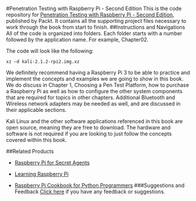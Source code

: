 #Penetration Testing with Raspberry Pi - Second Edition
This is the code repository for [Penetration Testing with Raspberry Pi - Second Edition](https://www.packtpub.com/networking-and-servers/penetration-testing-raspberry-pi-second-edition?utm_source=github&utm_medium=repository&utm_campaign=9781787126138), published by Packt. It contains all the supporting project files necessary to work through the book from start to finish.
##Instructions and Navigations
All of the code is organized into folders. Each folder starts with a number followed by the application name. For example, Chapter02.



The code will look like the following:
```
xz –d kali-2.1.2-rpi2.img.xz
```

We definitely recommend having a Raspberry Pi 3 to be able to practice and implement the concepts and examples we are going to show in this book. We do discuss in Chapter 1, Choosing a Pen Test Platform, how to purchase a Raspberry Pi as well as how to configure the other system components that are required for topics in other chapters.  Additional Bluetooth and Wireless network adapters may be needed as well, and are discussed in their applicable sections.

Kali Linux and the other software applications referenced in this book are open source, meaning they are free to download.  The hardware and software is not required if you are looking to just follow the concepts covered within this book.

##Related Products
* [Raspberry Pi for Secret Agents](https://www.packtpub.com/hardware-and-creative/raspberry-pi-secret-agents?utm_source=github&utm_medium=repository&utm_campaign=9781849695787)

* [Learning Raspberry Pi](https://www.packtpub.com/hardware-and-creative/learning-raspberry-pi?utm_source=github&utm_medium=repository&utm_campaign=9781783982820)

* [Raspberry Pi Cookbook for Python Programmers](https://www.packtpub.com/hardware-and-creative/raspberry-pi-cookbook-python-programmers?utm_source=github&utm_medium=repository&utm_campaign=9781849696623)
###Suggestions and Feedback
[Click here](https://docs.google.com/forms/d/e/1FAIpQLSe5qwunkGf6PUvzPirPDtuy1Du5Rlzew23UBp2S-P3wB-GcwQ/viewform) if you have any feedback or suggestions.
